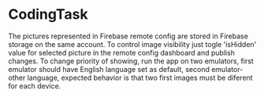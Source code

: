 # CodingTask
The pictures represented in Firebase remote config are stored in Firebase storage on the same account.
To control image visibility just togle 'isHidden' value for selected picture in the remote config dashboard and publish changes.
To change priority of showing, run the app on two emulators, first emulator should have English language set as default, second emulator- other 
language, expected behavior is that two first images must be diferent for each device.
